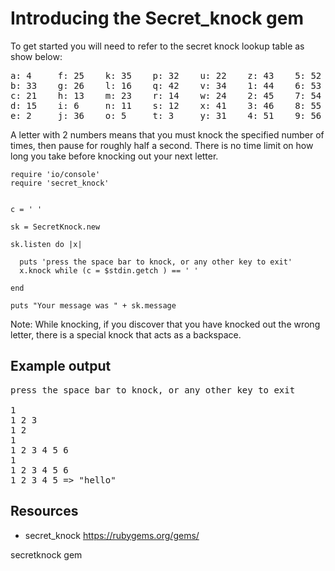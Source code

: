# Introducing the Secret_knock gem

To get started you will need to refer to the secret knock lookup table as show below:

<pre>
a: 4     f: 25    k: 35    p: 32    u: 22    z: 43    5: 52  0: 61   
b: 33    g: 26    l: 16    q: 42    v: 34    1: 44    6: 53  [space]: 1
c: 21    h: 13    m: 23    r: 14    w: 24    2: 45    7: 54  &lt;backspace&gt;: 62
d: 15    i: 6     n: 11    s: 12    x: 41    3: 46    8: 55
e: 2     j: 36    o: 5     t: 3     y: 31    4: 51    9: 56
</pre>     


A letter with 2 numbers means that you must knock the specified number of times, then pause for roughly half a second. There is no time limit on how long you take before knocking out your next letter.

    require 'io/console'
    require 'secret_knock'


    c = ' '

    sk = SecretKnock.new

    sk.listen do |x|

      puts 'press the space bar to knock, or any other key to exit'
      x.knock while (c = $stdin.getch ) == ' '

    end

    puts "Your message was " + sk.message

Note: While knocking, if you discover that you have knocked out the wrong letter, there is a special knock that acts as a backspace.

## Example output

<pre>
press the space bar to knock, or any other key to exit

1 
1 2 3 
1 2 
1 
1 2 3 4 5 6 
1 
1 2 3 4 5 6 
1 2 3 4 5 => "hello"
</pre>


## Resources

* secret_knock https://rubygems.org/gems/

secretknock gem 
